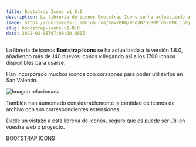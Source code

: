 ```yaml
---
title: Bootstrap Icons v1.8.0
description: La librería de iconos Bootstrap Icons se ha actualizado a la versión 1.8.0. añadiendo más de 140 nuevos iconos y llegando así a los 1700…
image: https://cdn-images-1.medium.com/max/800/0*qVD7658BMjdS-8PK.jpeg
slug: bootstrap-icons-v1-8-0
date: 2022-02-08T07:00:00.000Z
---
```


La librería de iconos **Bootstrap Icons** se ha actualizado a la versión 1.8.0, añadiendo más de 140 nuevos iconos y llegando así a los 1700 iconos disponibles para usarse.

Han incorporado muchos iconos con corazones para poder utilizarlos en San Valentín.

![Imagen relacionada](https://cdn-images-1.medium.com/max/800/0*OpHS0Pq3MTKvUJN1.jpeg)

También han aumentado considerablemente la cantidad de iconos de archivo con sus correspondientes extensiones.

Dadle un vistazo a esta librería de iconos, seguro que os puede ser útil en vuestra web o proyecto.

[BOOTSTRAP ICONS](https://icons.getbootstrap.com)
